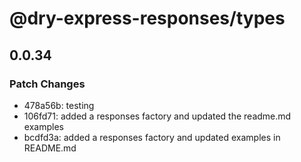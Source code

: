 # @dry-express-responses/types

## 0.0.34

### Patch Changes

- 478a56b: testing
- 106fd71: added a responses factory and updated the readme.md examples
- bcdfd3a: added a responses factory and updated examples in README.md
